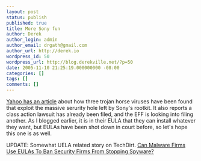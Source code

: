 ```yaml
---
layout: post
status: publish
published: true
title: More Sony fun
author: Derek
author_login: admin
author_email: drgath@gmail.com
author_url: http://derek.io
wordpress_id: 50
wordpress_url: http://blog.derekville.net/?p=50
date: 2005-11-10 21:25:19.000000000 -08:00
categories: []
tags: []
comments: []
---
```

<a href="http://news.yahoo.com/s/ap/20051111/ap_on_hi_te/sony_copy_protection">Yahoo has an article</a> about how three trojan horse viruses have been found that exploit the massive serurity hole left by Sony's rootkit.  It also reports a class action lawsuit has already been filed, and the EFF is looking into filing another.  As I blogged earlier, it is in their EULA that they can install whatever they want, but EULAs have been shot down in court before, so let's hope this one is as well.

UPDATE: Somewhat UELA related story on TechDirt. <a href="http://www.techdirt.com/articles/20051110/1412200_F.shtml">Can Malware Firms Use EULAs To Ban Security Firms From Stopping Spyware?</a>
